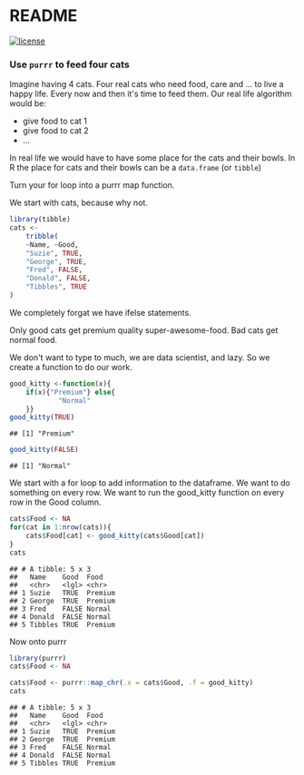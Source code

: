 README
================

[![license](https://img.shields.io/github/license/mashape/apistatus.svg)](https://choosealicense.com/licenses/mit/)

### Use `purrr` to feed four cats

Imagine having 4 cats. Four real cats who need food, care and ... to live a happy life. Every now and then it's time to feed them. Our real life algorithm would be:

-   give food to cat 1
-   give food to cat 2
-   ...

In real life we would have to have some place for the cats and their bowls. In R the place for cats and their bowls can be a `data.frame` (or `tibble`)

Turn your for loop into a purrr map function.

We start with cats, because why not.

``` r
library(tibble)
cats <- 
    tribble(
    ~Name, ~Good,
    "Suzie", TRUE,
    "George", TRUE,
    "Fred", FALSE,
    "Donald", FALSE,
    "Tibbles", TRUE
)
```

We completely forgat we have ifelse statements.

Only good cats get premium quality super-awesome-food. Bad cats get normal food.

We don't want to type to much, we are data scientist, and lazy. So we create a function to do our work.

``` r
good_kitty <-function(x){
    if(x){"Premium"} else{
            "Normal"
    }}
good_kitty(TRUE)
```

    ## [1] "Premium"

``` r
good_kitty(FALSE)
```

    ## [1] "Normal"

We start with a for loop to add information to the dataframe. We want to do something on every row. We want to run the good\_kitty function on every row in the Good column.

``` r
cats$Food <- NA
for(cat in 1:nrow(cats)){
    cats$Food[cat] <- good_kitty(cats$Good[cat])
}
cats
```

    ## # A tibble: 5 x 3
    ##   Name    Good  Food   
    ##   <chr>   <lgl> <chr>  
    ## 1 Suzie   TRUE  Premium
    ## 2 George  TRUE  Premium
    ## 3 Fred    FALSE Normal 
    ## 4 Donald  FALSE Normal 
    ## 5 Tibbles TRUE  Premium

Now onto purrr

``` r
library(purrr)
cats$Food <- NA

cats$Food <- purrr::map_chr(.x = cats$Good, .f = good_kitty)
cats
```

    ## # A tibble: 5 x 3
    ##   Name    Good  Food   
    ##   <chr>   <lgl> <chr>  
    ## 1 Suzie   TRUE  Premium
    ## 2 George  TRUE  Premium
    ## 3 Fred    FALSE Normal 
    ## 4 Donald  FALSE Normal 
    ## 5 Tibbles TRUE  Premium
